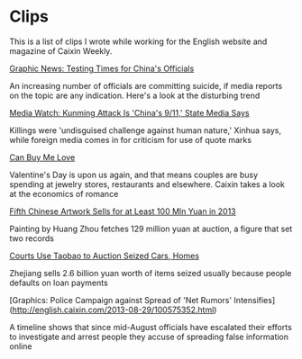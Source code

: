 # Clips
This is a list of clips I wrote while working for the English website and magazine of Caixin Weekly. 

[Graphic News: Testing Times for China's Officials](http://english.caixin.com/2014-05-26/100682462.html)

An increasing number of officials are committing suicide, if media reports on the topic are any indication. Here's a look at the disturbing trend

[Media Watch: Kunming Attack Is 'China's 9/11,' State Media Says](http://english.caixin.com/2014-03-03/100646043.html)

Killings were 'undisguised challenge against human nature,' Xinhua says, while foreign media comes in for criticism for use of quote marks

[Can Buy Me Love](http://english.caixin.com/2014-02-14/100638990.html)

Valentine's Day is upon us again, and that means couples are busy spending at jewelry stores, restaurants and elsewhere. Caixin takes a look at the economics of romance

[Fifth Chinese Artwork Sells for at Least 100 Mln Yuan in 2013](http://english.caixin.com/2013-12-06/100614641.html)

Painting by Huang Zhou fetches 129 million yuan at auction, a figure that set two records

[Courts Use Taobao to Auction Seized Cars, Homes](http://english.caixin.com/2013-11-21/100607809.html)

Zhejiang sells 2.6 billion yuan worth of items seized usually because people defaults on loan payments

[Graphics: Police Campaign against Spread of 'Net Rumors' Intensifies] (http://english.caixin.com/2013-08-29/100575352.html)

A timeline shows that since mid-August officials have escalated their efforts to investigate and arrest people they accuse of spreading false information online
